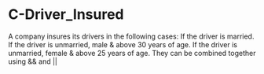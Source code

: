 # C-Driver_Insured
A company insures its drivers in the following cases: If the driver is married. If the driver is unmarried, male &amp; above 30 years of age. If the driver is unmarried, female &amp; above 25 years of age. They can be combined together using &amp;&amp; and ||
